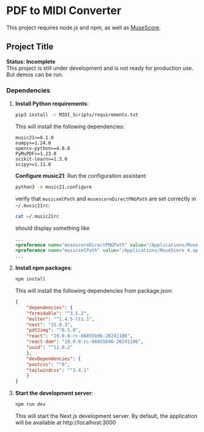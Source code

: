 # PDF to MIDI Converter

This project requires node.js and npm, as well as [MuseScore](https://musescore.org/).

## Project Title

**Status: Incomplete**  
This project is still under development and is not ready for production use. But demos can be run.


### Dependencies
1. **Install Python requirements**:
    ```bash
    pip3 install -r MIDI_Scripts/requirements.txt
    ```

    This will install the following dependencies:
    ```
    music21>=8.1.0
    numpy>=1.24.0
    opencv-python>=4.8.0
    PyMuPDF>=1.23.0
    scikit-learn>=1.3.0
    scipy>=1.11.0
    ```
    **Configure music21**:
    Run the configuration assistant:
    ```bash
    python3 -m music21.configure
    ```

    verify that `musicxmlPath` and `musescoreDirectPNGPath` are set correctly in `~/.music21rc`:
    ```bash
    cat ~/.music21rc
    ``` 
    should display something like   
    ``` xml
    ...
    <preference name="musescoreDirectPNGPath" value="/Applications/MuseScore 4.app/Contents/MacOS/mscore" />
    <preference name="musicxmlPath" value="/Applications/MuseScore 4.app" />
    ...
    ```


2. **Install npm packages**:
    ```bash
    npm install
    ```

    This will install the following dependencies from package.json:
    ```json
    {
        "dependencies": {
        "formidable": "^3.5.2",
        "multer": "^1.4.5-lts.1",
        "next": "15.0.3",
        "pdf2img": "^0.5.0",
        "react": "19.0.0-rc-66855b96-20241106",
        "react-dom": "19.0.0-rc-66855b96-20241106",
        "uuid": "^11.0.2"
        },
        "devDependencies": {
        "postcss": "^8",
        "tailwindcss": "^3.4.1"
        }
    }
    ```

3. **Start the development server**:
    ```bash
    npm run dev
    ```

    This will start the Next.js development server. By default, the application will be available at http://localhost:3000

